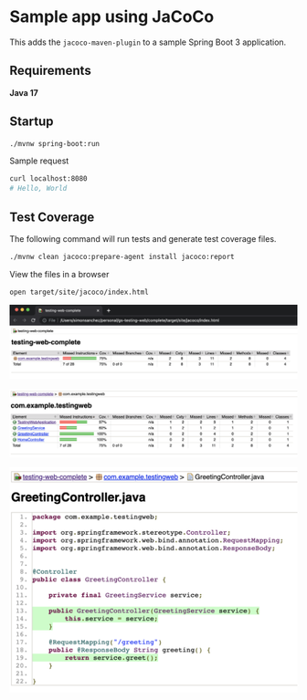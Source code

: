 # Sample app using JaCoCo

This adds the `jacoco-maven-plugin` to a sample Spring Boot 3 application.

## Requirements

**Java 17**

## Startup

```sh
./mvnw spring-boot:run
```

Sample request

```sh
curl localhost:8080
# Hello, World
```

## Test Coverage

The following command will run tests and generate test coverage files.

```sh
./mvnw clean jacoco:prepare-agent install jacoco:report
```

View the files in a browser

```sh
open target/site/jacoco/index.html
```

![JaCoCo Top-Level View](jacoco-1.png?raw=true "JaCoCo Top-Level View")

![JaCoCo Detailed View](jacoco-2.png?raw=true "JaCoCo Detailed View")

![JaCoCo Greeting Controller](jacoco-3.png?raw=true "JaCoCo Greeting Controller")
